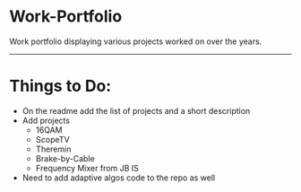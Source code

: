 # Work-Portfolio
Work portfolio displaying various projects worked on over the years.

---
# Things to Do:

- On the readme add the list of projects and a short description
- Add projects
  - 16QAM
  - ScopeTV
  - Theremin
  - Brake-by-Cable
  - Frequency Mixer from JB IS
- Need to add adaptive algos code to the repo as well
